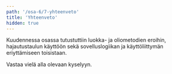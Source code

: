 ```yaml
---
path: '/osa-6/7-yhteenveto'
title: 'Yhteenveto'
hidden: true
---
```



Kuudennessa osassa tutustuttiin luokka- ja oliometodien eroihin, hajautustaulun käyttöön sekä sovelluslogiikan ja käyttöliittymän eriyttämiseen toisistaan.

Vastaa vielä alla olevaan kyselyyn.

<quiznator id='5c571494017ffc13eddca70b'></quiznator>

